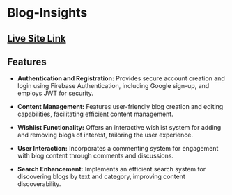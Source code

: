 # Blog-Insights

## [ Live Site Link](https://blog-insights.web.app/)

## Features

- **Authentication and Registration:** Provides secure account creation and login using Firebase Authentication, including Google sign-up, and employs JWT for security.

- **Content Management:** Features user-friendly blog creation and editing capabilities, facilitating efficient content management.

- **Wishlist Functionality:** Offers an interactive wishlist system for adding and removing blogs of interest, tailoring the user experience.

- **User Interaction:** Incorporates a commenting system for engagement with blog content through comments and discussions.

- **Search Enhancement:** Implements an efficient search system for discovering blogs by text and category, improving content discoverability.
